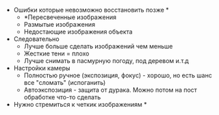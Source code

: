 * Ошибки которые невозможно восстановить позже *
	* *Пересвеченные изображения
	* Размытые изображения
	* Недостающие изображения объекта
* Следовательно
	* Лучше больше сделать изображений чем меньше
	* Жесткие тени = плохо
	* Лучше снимать в пасмурную погоду, под деревом и.т.д
* Настройки камеры
	* Полностью ручное (экспозиция, фокус) - хорошо, но есть шанс все "сломать" (испоганить)
	* Автоэкспозиция - защита от дурака. Можно потом на пост обработке что-то сделать
* Нужно стремиться к четкик изображениям
	* 